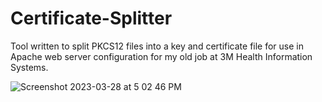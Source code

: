 # Certificate-Splitter
Tool written to split PKCS12 files into a key and certificate file for use in Apache web server configuration for my old job at 3M Health Information Systems.

![Screenshot 2023-03-28 at 5 02 46 PM](https://user-images.githubusercontent.com/6263626/228386257-cf5cb072-fd08-4a71-8195-044a2feefddf.png)
